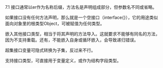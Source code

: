 7.1
接口通常以er作为名称后缀，方法名是声明组成部分，但参数名不同或省略。

如果接口没有任何方法声明，那么就是一个空接口（interface{}），它的用途类似面向对象里的根类型Object，可被赋值为任何类型。

嵌入其他接口类型，相当于将其声明的方法导入。这就要求不能够有同名的方法，因为不支持重载。还有，不能嵌入自身或循环嵌入，会导致递归错误。

超集接口变量可隐式转换为子集，反过来不行。

支持接口类型，可直接用于变量定义，或作为结构字段类型。

